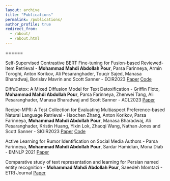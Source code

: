 ```yaml
---
layout: archive
title: "Publications"
permalink: /publications/
author_profile: true
redirect_from:
  - /about/
  - /about.html
---
```


<!-- {% if author.googlescholar %} --!>
<!--   You can also find my articles on <u><a href="{{author.googlescholar}}">my Google Scholar profile</a>.</u> --!>
<!-- {% endif %} --!>

<!-- {% include base_path %} --!>

<!-- {% for post in site.publications reversed %} --!>
<!--   {% include archive-single.html %} --!>
<!-- {% endfor %}   -->



======

Self-Supervised Contrastive BERT Fine-tuning for Fusion-based Reviewed-Item Retrieval - **Mohammad Mahdi Abdollah Pour**, Parsa
Farinneya, Armin Toroghi, Anton Korikov, Ali Pesaranghader, Touqir Sajed, Manasa Bharadwaj, Borislav Mavrin and Scott Sanner -
ECIR2023 [Paper](https://link.springer.com/content/pdf/10.1007/978-3-031-28244-7_1) [Code](https://github.com/D3Mlab/rir)


DiffuDetox: A Mixed Diffusion Model for Text Detoxification - Griffin Floto, **Mohammad Mahdi Abdollah Pour**, Parsa Farinneya,
Zhenwei Tang, Ali Pesaranghader, Manasa Bharadwaj and Scott Sanner - ACL2023 [Paper](https://arxiv.org/pdf/2306.08505.pdf)

Recipe-MPR: A Test Collection for Evaluating Multiaspect Preference-based Natural Language Retrieval - Haochen Zhang, Anton
Korikov, Parsa Farinneya, **Mohammad Mahdi Abdollah Pour**, Manasa Bharadwaj, Ali Pesaranghader, Kristin Huang, Yixin Lok,
Zhaoqi Wang, Nathan Jones and Scott Sanner - SIGIR2023 [Paper](https://ssanner.github.io/papers/sigir23_recipempr.pdf) [Code](https://github.com/D3Mlab/Recipe-MPR)

Active Learning for Rumor Identification on Social Media
Authors - Parsa Farinneya, **Mohammad Mahdi Abdollah Pour**, Sardar Hamidian, Mona Diab - EMNLP 2021 [Paper](https://aclanthology.org/2021.findings-emnlp.387/)

Comparative study of text representation and learning for Persian named entity recognition - **Mohammad Mahdi Abdollah Pour**,
Saeedeh Momtazi - ETRI Journal [Paper](https://onlinelibrary.wiley.com/doi/full/10.4218/etrij.2021-0269)
